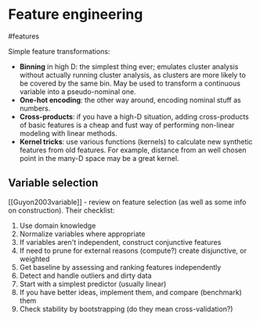 # Feature engineering
#features

Simple feature transformations:
* **Binning** in high D: the simplest thing ever; emulates cluster analysis without actually running cluster analysis, as clusters are more likely to be covered by the same bin. May be used to transform a continuous variable into a pseudo-nominal one.
* **One-hot encoding**: the other way around, encoding nominal stuff as numbers.
* **Cross-products**: if you have a high-D situation, adding cross-products of basic features is a cheap and fust way of performing non-linear modeling with linear methods.
* **Kernel tricks**: use various functions (kernels) to calculate new synthetic features from old features. For example, distance from an well chosen point in the many-D space may be a great kernel.


## Variable selection

[[Guyon2003variable]] - review on feature selection (as well as some info on construction). 
Their checklist:
1. Use domain knowledge
2. Normalize variables where appropriate
3. If variables aren't independent, construct conjunctive features
4. If need to prune for external reasons (compute?) create disjunctive, or weighted
5. Get baseline by assessing and ranking features independently
6. Detect and handle outliers and dirty data
7. Start with a simplest predictor (usually linear)
8. If you have better ideas, implement them, and compare (benchmark) them
9. Check stability by bootstrapping (do they mean cross-validation?)